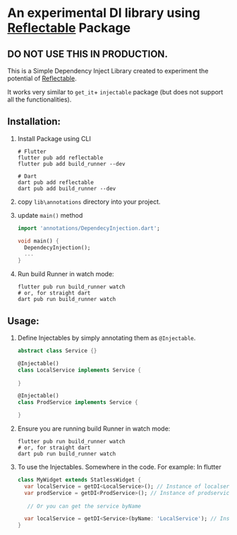 # An experimental DI library using [Reflectable](https://pub.dev/packages/reflectable) Package

## DO NOT USE THIS IN PRODUCTION.

This is a Simple Dependency Inject Library created to experiment the potential
of [Reflectable](https://pub.dev/packages/reflectable).

It works very similar to `get_it`+ `injectable` package (but does not support all the
functionalities). 

## Installation:

1. Install Package using CLI
    ```shell
    # Flutter
    flutter pub add reflectable 
    flutter pub add build_runner --dev
    
    # Dart
    dart pub add reflectable 
    dart pub add build_runner --dev
    ```

2. copy `lib\annotations` directory into your project.

3. update `main()` method
    ```dart
    import 'annotations/DependecyInjection.dart';
   
    void main() {
      DependecyInjection();
      ...
    }
    ```
4. Run build Runner in watch mode:
   ```shell
   flutter pub run build_runner watch
   # or, for straight dart
   dart pub run build_runner watch 
   ```

## Usage:

1. Define Injectables by simply annotating them as `@Injectable`.
   
   ```dart
   abstract class Service {}
   
   @Injectable()    
   class LocalService implements Service {
     
   }
   
   @Injectable()
   class ProdService implements Service {
   
   }
   ```
2. Ensure you are running build Runner in watch mode:
   ```shell
   flutter pub run build_runner watch
   # or, for straight dart
   dart pub run build_runner watch 
   ```

3. To use the Injectables. Somewhere in the code. 
   For example: In flutter
   ```dart
   class MyWidget extends StatlessWidget {
     var localService = getDI<LocalService>(); // Instance of localservice
     var prodService = getDI<ProdService>(); // Instance of prodservice
     
      // Or you can get the service byName
   
     var localService = getDI<Service>(byName: 'LocalService'); // Instance of localservice 
   }
   ```

